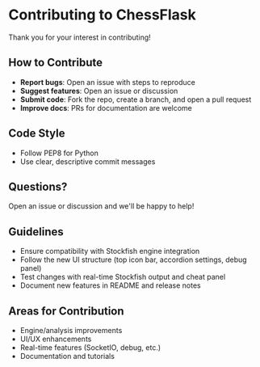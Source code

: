 # Contributing to ChessFlask

Thank you for your interest in contributing!

## How to Contribute
- **Report bugs**: Open an issue with steps to reproduce
- **Suggest features**: Open an issue or discussion
- **Submit code**: Fork the repo, create a branch, and open a pull request
- **Improve docs**: PRs for documentation are welcome

## Code Style
- Follow PEP8 for Python
- Use clear, descriptive commit messages

## Questions?
Open an issue or discussion and we'll be happy to help!

## Guidelines
- Ensure compatibility with Stockfish engine integration
- Follow the new UI structure (top icon bar, accordion settings, debug panel)
- Test changes with real-time Stockfish output and cheat panel
- Document new features in README and release notes

## Areas for Contribution
- Engine/analysis improvements
- UI/UX enhancements
- Real-time features (SocketIO, debug, etc.)
- Documentation and tutorials 